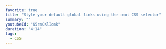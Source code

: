 ```yaml
---
favorite: true
title: "Style your default global links using the :not CSS selector"
summary: ""
youtubeId: "K5rmQXlIomk"
duration: "4:14"
tags:
  - CSS
---
```

